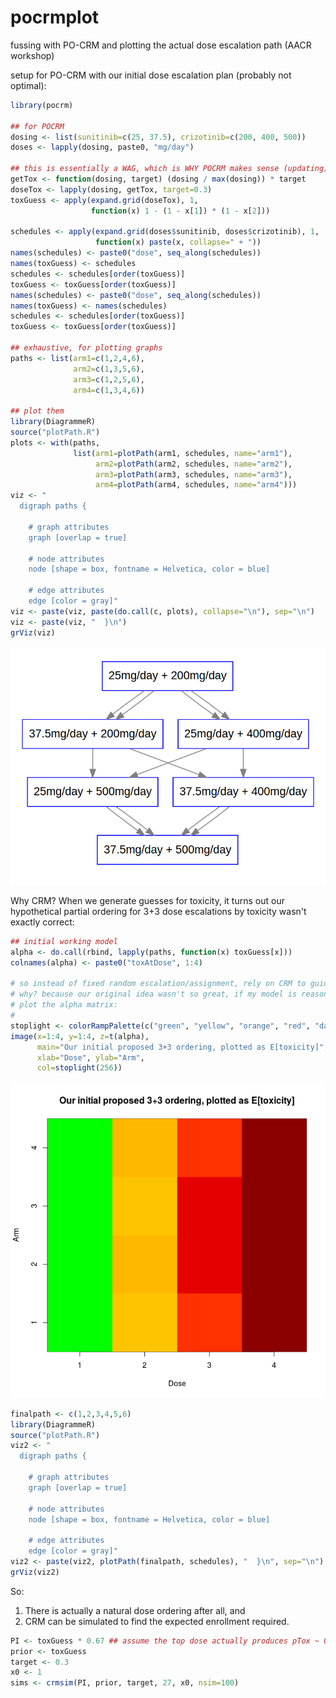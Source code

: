 # pocrmplot
fussing with PO-CRM and plotting the actual dose escalation path (AACR workshop)
 
setup for PO-CRM with our initial dose escalation plan (probably not optimal):

```R 
library(pocrm)

## for POCRM 
dosing <- list(sunitinib=c(25, 37.5), crizotinib=c(200, 400, 500))
doses <- lapply(dosing, paste0, "mg/day")
 
## this is essentially a WAG, which is WHY POCRM makes sense (updating)
getTox <- function(dosing, target) (dosing / max(dosing)) * target
doseTox <- lapply(dosing, getTox, target=0.3)
toxGuess <- apply(expand.grid(doseTox), 1,
                  function(x) 1 - (1 - x[1]) * (1 - x[2]))

schedules <- apply(expand.grid(doses$sunitinib, doses$crizotinib), 1, 
                   function(x) paste(x, collapse=" + "))
names(schedules) <- paste0("dose", seq_along(schedules))
names(toxGuess) <- schedules
schedules <- schedules[order(toxGuess)] 
toxGuess <- toxGuess[order(toxGuess)] 
names(schedules) <- paste0("dose", seq_along(schedules))
names(toxGuess) <- names(schedules)
schedules <- schedules[order(toxGuess)] 
toxGuess <- toxGuess[order(toxGuess)] 

## exhaustive, for plotting graphs 
paths <- list(arm1=c(1,2,4,6),
              arm2=c(1,3,5,6),
              arm3=c(1,2,5,6),
              arm4=c(1,3,4,6))

## plot them 
library(DiagrammeR)
source("plotPath.R")
plots <- with(paths, 
              list(arm1=plotPath(arm1, schedules, name="arm1"), 
                   arm2=plotPath(arm2, schedules, name="arm2"), 
                   arm3=plotPath(arm3, schedules, name="arm3"), 
                   arm4=plotPath(arm4, schedules, name="arm4")))
viz <- "
  digraph paths {

    # graph attributes
    graph [overlap = true]

    # node attributes
    node [shape = box, fontname = Helvetica, color = blue]

    # edge attributes
    edge [color = gray]"
viz <- paste(viz, paste(do.call(c, plots), collapse="\n"), sep="\n")
viz <- paste(viz, "  }\n")
grViz(viz)
```

![Arms](arms.png)  

Why CRM?  When we generate guesses for toxicity, it turns out our hypothetical partial ordering for 3+3 dose escalations by toxicity wasn't exactly correct:

```R
## initial working model 
alpha <- do.call(rbind, lapply(paths, function(x) toxGuess[x]))
colnames(alpha) <- paste0("toxAtDose", 1:4)

# so instead of fixed random escalation/assignment, rely on CRM to guide dose
# why? because our original idea wasn't so great, if my model is reasonable.
# plot the alpha matrix:
#
stoplight <- colorRampPalette(c("green", "yellow", "orange", "red", "darkred"))
image(x=1:4, y=1:4, z=t(alpha),
      main="Our initial proposed 3+3 ordering, plotted as E[toxicity]",
      xlab="Dose", ylab="Arm",
      col=stoplight(256))
```
![Toxicity working model](toxPlot.png)

```R
finalpath <- c(1,2,3,4,5,6)
library(DiagrammeR)
source("plotPath.R")
viz2 <- "
  digraph paths {

    # graph attributes
    graph [overlap = true]

    # node attributes
    node [shape = box, fontname = Helvetica, color = blue]

    # edge attributes
    edge [color = gray]"
viz2 <- paste(viz2, plotPath(finalpath, schedules), "  }\n", sep="\n")
grViz(viz2)

```

So:
1) There is actually a natural dose ordering after all, and 
2) CRM can be simulated to find the expected enrollment required.  

```R 
PI <- toxGuess * 0.67 ## assume the top dose actually produces pTox ~ 0.35
prior <- toxGuess
target <- 0.3 
x0 <- 1
sims <- crmsim(PI, prior, target, 27, x0, nsim=100)
```
